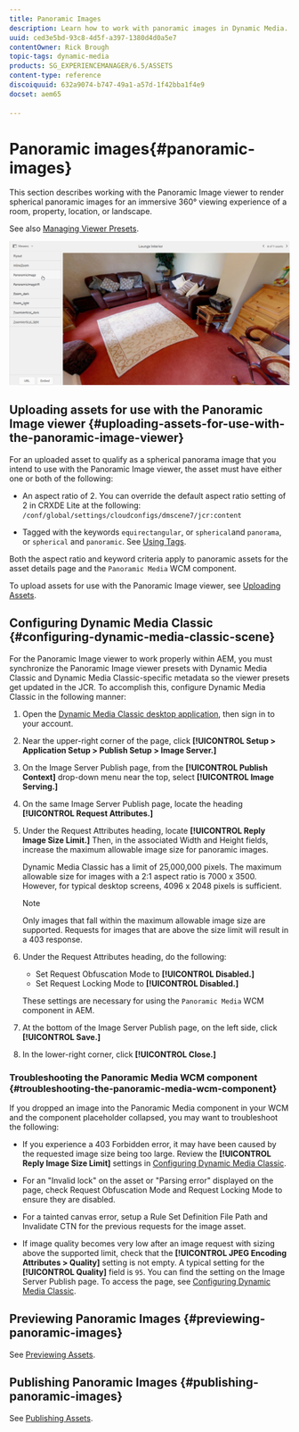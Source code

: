 ```yaml
---
title: Panoramic Images
description: Learn how to work with panoramic images in Dynamic Media.
uuid: ced3e5bd-93c8-4d5f-a397-1380d4d0a5e7
contentOwner: Rick Brough
topic-tags: dynamic-media
products: SG_EXPERIENCEMANAGER/6.5/ASSETS
content-type: reference
discoiquuid: 632a9074-b747-49a1-a57d-1f42bba1f4e9
docset: aem65

---
```


# Panoramic images{#panoramic-images}

This section describes working with the Panoramic Image viewer to render spherical panoramic images for an immersive 360° viewing experience of a room, property, location, or landscape.

See also [Managing Viewer Presets](/help/assets/managing-viewer-presets.md).

![panoramic-image2](assets/panoramic-image2.png)

## Uploading assets for use with the Panoramic Image viewer {#uploading-assets-for-use-with-the-panoramic-image-viewer}

For an uploaded asset to qualify as a spherical panorama image that you intend to use with the Panoramic Image viewer, the asset must have either one or both of the following:

* An aspect ratio of 2.
  You can override the default aspect ratio setting of 2 in CRXDE Lite at the following:
  `/conf/global/settings/cloudconfigs/dmscene7/jcr:content`

* Tagged with the keywords `equirectangular`, or `spherical`and `panorama`, or `spherical` and `panoramic`. See [Using Tags](/help/sites-authoring/tags.md).

Both the aspect ratio and keyword criteria apply to panoramic assets for the asset details page and the `Panoramic Media` WCM component.

To upload assets for use with the Panoramic Image viewer, see [Uploading Assets](/help/assets/manage-assets.md#uploading-assets).

## Configuring Dynamic Media Classic {#configuring-dynamic-media-classic-scene}

For the Panoramic Image viewer to work properly within AEM, you must synchronize the Panoramic Image viewer presets with Dynamic Media Classic and Dynamic Media Classic-specific metadata so the viewer presets get updated in the JCR. To accomplish this, configure Dynamic Media Classic in the following manner:

1. Open the [Dynamic Media Classic desktop application](https://experienceleague.adobe.com/docs/dynamic-media-classic/using/getting-started/signing-out.html#getting-started), then sign in to your account.

1. Near the upper-right corner of the page, click **[!UICONTROL Setup > Application Setup > Publish Setup > Image Server.]**
1. On the Image Server Publish page, from the **[!UICONTROL Publish Context]** drop-down menu near the top, select **[!UICONTROL Image Serving.]**

1. On the same Image Server Publish page, locate the heading **[!UICONTROL Request Attributes.]**
1. Under the Request Attributes heading, locate **[!UICONTROL Reply Image Size Limit.]** Then, in the associated Width and Height fields, increase the maximum allowable image size for panoramic images.

   Dynamic Media Classic has a limit of 25,000,000 pixels. The maximum allowable size for images with a 2:1 aspect ratio is 7000 x 3500. However, for typical desktop screens, 4096 x 2048 pixels is sufficient.

   >[!NOTE]
   >
   >Only images that fall within the maximum allowable image size are supported. Requests for images that are above the size limit will result in a 403 response.

1. Under the Request Attributes heading, do the following:

    * Set Request Obfuscation Mode to **[!UICONTROL Disabled.]**
    * Set Request Locking Mode to **[!UICONTROL Disabled.]**

   These settings are necessary for using the `Panoramic Media` WCM component in AEM.

1. At the bottom of the Image Server Publish page, on the left side, click **[!UICONTROL Save.]**

1. In the lower-right corner, click **[!UICONTROL Close.]**

### Troubleshooting the Panoramic Media WCM component {#troubleshooting-the-panoramic-media-wcm-component}

If you dropped an image into the Panoramic Media component in your WCM and the component placeholder collapsed, you may want to troubleshoot the following:

* If you experience a 403 Forbidden error, it may have been caused by the requested image size being too large. Review the **[!UICONTROL Reply Image Size Limit]** settings in [Configuring Dynamic Media Classic](/help/assets/panoramic-images.md#configuring-dynamic-media-classic-scene).

* For an "Invalid lock" on the asset or "Parsing error" displayed on the page, check Request Obfuscation Mode and Request Locking Mode to ensure they are disabled.
* For a tainted canvas error, setup a Rule Set Definition File Path and Invalidate CTN for the previous requests for the image asset.
* If image quality becomes very low after an image request with sizing above the supported limit, check that the **[!UICONTROL JPEG Encoding Attributes > Quality]** setting is not empty. A typical setting for the **[!UICONTROL Quality]** field is `95`. You can find the setting on the Image Server Publish page. To access the page, see [Configuring Dynamic Media Classic](/help/assets/panoramic-images.md#configuring-dynamic-media-classic-scene).

## Previewing Panoramic Images {#previewing-panoramic-images}

See [Previewing Assets](/help/assets/previewing-assets.md).

## Publishing Panoramic Images {#publishing-panoramic-images}

See [Publishing Assets](/help/assets/publishing-dynamicmedia-assets.md).
